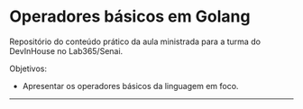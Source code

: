 # Operadores básicos em Golang

Repositório do conteúdo prático da aula ministrada para a turma do DevInHouse no Lab365/Senai.

Objetivos:

- Apresentar os operadores básicos da linguagem em foco.

--- 